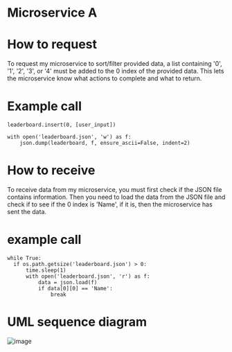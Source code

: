 # Microservice A

# How to request
  To request my microservice to sort/filter provided data, a list containing '0', '1', '2', '3', or '4' must be added to the 0 index of the provided data. This lets the microservice know what actions to complete and what to return.

  # Example call
    leaderboard.insert(0, [user_input])
  
    with open('leaderboard.json', 'w') as f:
        json.dump(leaderboard, f, ensure_ascii=False, indent=2)
  
# How to receive 
  To receive data from my microservice, you must first check if the JSON file contains information. Then you need to load the data from the JSON file and check if to see if the 0 index is 'Name', if it is, then the microservice has sent the data.

  # example call
    while True:
      if os.path.getsize('leaderboard.json') > 0:
          time.sleep(1)
          with open('leaderboard.json', 'r') as f:
              data = json.load(f)
              if data[0][0] == 'Name':
                  break
                  
# UML sequence diagram
![image](https://github.com/user-attachments/assets/2262f318-3f8d-41e8-b0e1-5a94edbf82cf)
